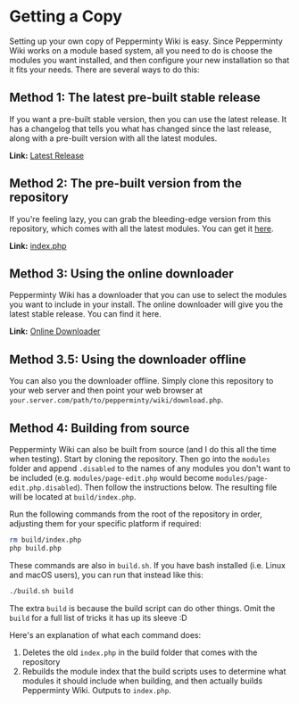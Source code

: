 # Getting a Copy
Setting up your own copy of Pepperminty Wiki is easy. Since Pepperminty Wiki works on a module based system, all you need to do is choose the modules you want installed, and then configure your new installation so that it fits your needs. There are several ways to do this:

## Method 1: The latest pre-built stable release
If you want a pre-built stable version, then you can use the latest release. It has a changelog that tells you what has changed since the last release, along with a pre-built version with all the latest modules.

**Link:** [Latest Release](https://github.com/sbrl/Pepperminty-Wiki/releases/latest)

## Method 2: The pre-built version from the repository
If you're feeling lazy, you  can grab the bleeding-edge version from this repository, which comes with all the latest modules. You can get it [here](https://raw.githubusercontent.com/sbrl/Pepperminty-Wiki/master/build/index.php).

**Link:** [index.php](https://raw.githubusercontent.com/sbrl/Pepperminty-Wiki/master/build/index.php)

## Method 3: Using the online downloader
Pepperminty Wiki has a downloader that you can use to select the modules you want to include in your install. The online downloader will give you the latest stable release. You can find it here.

**Link:** [Online Downloader](https://starbeamrainbowlabs.com/labs/peppermint/download.php)

## Method 3.5: Using the downloader offline
You can also you the downloader offline. Simply clone this repository to your web server and then point your web browser at `your.server.com/path/to/pepperminty/wiki/download.php`.

## Method 4: Building from source
Pepperminty Wiki can also be built from source (and I do this all the time when testing). Start by cloning the repository. Then go into the `modules` folder and append `.disabled` to the names of any modules you don't want to be included (e.g. `modules/page-edit.php` would become `modules/page-edit.php.disabled`). Then follow the instructions below. The resulting file will be located at `build/index.php`.

Run the following commands from the root of the repository in order, adjusting them for your specific platform if required:

```bash
rm build/index.php
php build.php
```

These commands are also in `build.sh`. If you have bash installed (i.e. Linux and macOS users), you can run that instead like this:

```bash
./build.sh build
```

The extra `build` is because the build script can do other things. Omit the `build` for a full list of tricks it has up its sleeve :D

Here's an explanation of what each command does:

1. Deletes the old `index.php` in the build folder that comes with the repository
2. Rebuilds the module index that the build scripts uses to determine what modules it should include when building, and then actually builds Pepperminty Wiki. Outputs to `index.php`.
